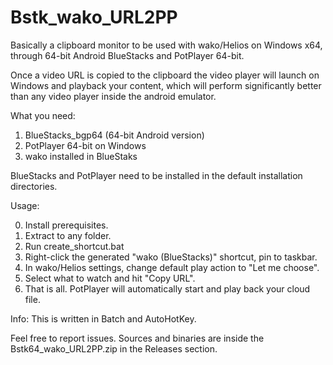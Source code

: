 # Bstk_wako_URL2PP
Basically a clipboard monitor to be used with wako/Helios on Windows x64, through 64-bit Android BlueStacks and PotPlayer 64-bit.

Once a video URL is copied to the clipboard the video player will launch on Windows and playback your content,
which will perform significantly better than any video player inside the android emulator.

What you need:

1. BlueStacks_bgp64 (64-bit Android version)
2. PotPlayer 64-bit on Windows
3. wako installed in BlueStaks

BlueStacks and PotPlayer need to be installed in the default installation directories.

Usage:

0. Install prerequisites.
1. Extract to any folder.
2. Run create_shortcut.bat
3. Right-click the generated "wako (BlueStacks)" shortcut, pin to taskbar.
4. In wako/Helios settings, change default play action to "Let me choose".
5. Select what to watch and hit "Copy URL".
6. That is all. PotPlayer will automatically start and play back your cloud file.

Info:
This is written in Batch and AutoHotKey.

Feel free to report issues. Sources and binaries are inside the Bstk64_wako_URL2PP.zip in the Releases section.
